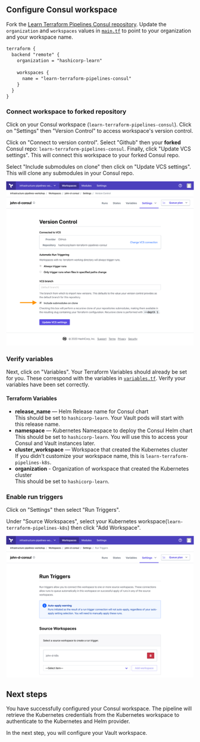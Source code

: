## Configure Consul workspace

Fork the [Learn Terraform Pipelines Consul repository](https://github.com/hashicorp/learn-terraform-pipelines-consul). Update the `organization` and `workspaces` values in [`main.tf`](https://github.com/hashicorp/learn-terraform-pipelines-k8s/blob/master/main.tf) to point to your organization and your workspace name.

```hcl
terraform {
  backend "remote" {
    organization = "hashicorp-learn"

    workspaces {
      name = "learn-terraform-pipelines-consul"
    }
  }
}
```
### Connect workspace to forked repository

Click on your Consul workspace (`learn-terraform-pipelines-consul`). Click on "Settings" then "Version Control" to access workspace's version control.

Click on "Connect to version control". Select "Github" then your **forked** Consul repo: `learn-terraform-pipelines-consul`. Finally, click "Update VCS settings". This will connect this workspace to your forked Consul repo.

Select "Include submodules on clone" then click on "Update VCS settings". This will clone any submodules in your Consul repo. 

![Click on "Include submodules on clone" then click on "Update VCS settings"](./assets/include-submodules.png)

### Verify variables

Next, click on "Variables". Your Terraform Variables should already be set for you. These correspond with the variables in [`variables.tf`](https://github.com/hashicorp/learn-terraform-pipelines-consul/blob/master/variables.tf). Verify your variables have been set correctly.

#### Terraform Variables
- **release_name** — Helm Release name for Consul chart<br/>
  This should be set to `hashicorp-learn`. Your Vault pods will start with this release name.
- **namespace** — Kubernetes Namespace to deploy the Consul Helm chart<br/>
  This should be set to `hashicorp-learn`. You will use this to access your Consul and Vault instances later.
- **cluster_workspace** — Workspace that created the Kubernetes cluster<br/>
  If you didn't customize your workspace name, this is `learn-terraform-pipelines-k8s`.
- **organization** - Organization of workspace that created the Kubernetes cluster<br/>
  This should be set to `hashicorp-learn`.

### Enable run triggers 

Click on "Settings" then select "Run Triggers".

Under "Source Workspaces", select your Kubernetes workspace(`learn-terraform-pipelines-k8s`) then click "Add Workspace".

![Select Kubernetes workspace as source workspace](./assets/enable-run-triggers.png)

## Next steps

You have successfully configured your Consul workspace. The pipeline will retrieve the Kubernetes credentials from the Kubernetes workspace to authenticate to the Kubernetes and Helm provider.

In the next step, you will configure your Vault workspace.
